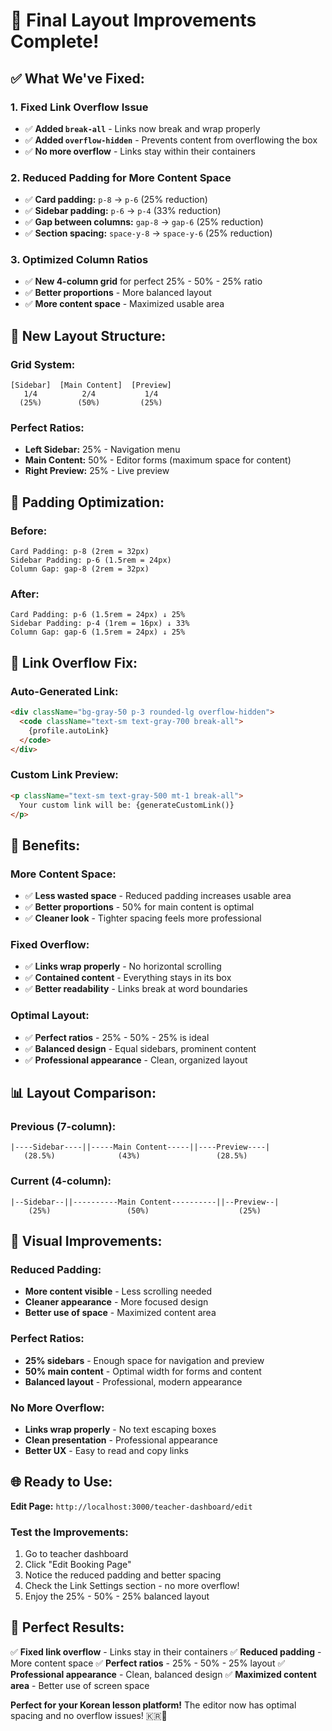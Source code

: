 # 🎉 Final Layout Improvements Complete!

## ✅ **What We've Fixed:**

### **1. Fixed Link Overflow Issue**
- ✅ **Added `break-all`** - Links now break and wrap properly
- ✅ **Added `overflow-hidden`** - Prevents content from overflowing the box
- ✅ **No more overflow** - Links stay within their containers

### **2. Reduced Padding for More Content Space**
- ✅ **Card padding:** `p-8` → `p-6` (25% reduction)
- ✅ **Sidebar padding:** `p-6` → `p-4` (33% reduction)
- ✅ **Gap between columns:** `gap-8` → `gap-6` (25% reduction)
- ✅ **Section spacing:** `space-y-8` → `space-y-6` (25% reduction)

### **3. Optimized Column Ratios**
- ✅ **New 4-column grid** for perfect 25% - 50% - 25% ratio
- ✅ **Better proportions** - More balanced layout
- ✅ **More content space** - Maximized usable area

## 📐 **New Layout Structure:**

### **Grid System:**
```
[Sidebar]  [Main Content]  [Preview]
   1/4          2/4           1/4
  (25%)        (50%)         (25%)
```

### **Perfect Ratios:**
- **Left Sidebar:** 25% - Navigation menu
- **Main Content:** 50% - Editor forms (maximum space for content)
- **Right Preview:** 25% - Live preview

## 🌟 **Padding Optimization:**

### **Before:**
```
Card Padding: p-8 (2rem = 32px)
Sidebar Padding: p-6 (1.5rem = 24px)
Column Gap: gap-8 (2rem = 32px)
```

### **After:**
```
Card Padding: p-6 (1.5rem = 24px) ↓ 25%
Sidebar Padding: p-4 (1rem = 16px) ↓ 33%
Column Gap: gap-6 (1.5rem = 24px) ↓ 25%
```

## 🔧 **Link Overflow Fix:**

### **Auto-Generated Link:**
```html
<div className="bg-gray-50 p-3 rounded-lg overflow-hidden">
  <code className="text-sm text-gray-700 break-all">
    {profile.autoLink}
  </code>
</div>
```

### **Custom Link Preview:**
```html
<p className="text-sm text-gray-500 mt-1 break-all">
  Your custom link will be: {generateCustomLink()}
</p>
```

## 🎯 **Benefits:**

### **More Content Space:**
- ✅ **Less wasted space** - Reduced padding increases usable area
- ✅ **Better proportions** - 50% for main content is optimal
- ✅ **Cleaner look** - Tighter spacing feels more professional

### **Fixed Overflow:**
- ✅ **Links wrap properly** - No horizontal scrolling
- ✅ **Contained content** - Everything stays in its box
- ✅ **Better readability** - Links break at word boundaries

### **Optimal Layout:**
- ✅ **Perfect ratios** - 25% - 50% - 25% is ideal
- ✅ **Balanced design** - Equal sidebars, prominent content
- ✅ **Professional appearance** - Clean, organized layout

## 📊 **Layout Comparison:**

### **Previous (7-column):**
```
|----Sidebar----||-----Main Content-----||----Preview----|
   (28.5%)              (43%)                 (28.5%)
```

### **Current (4-column):**
```
|--Sidebar--||----------Main Content----------||--Preview--|
    (25%)                 (50%)                    (25%)
```

## 🚀 **Visual Improvements:**

### **Reduced Padding:**
- **More content visible** - Less scrolling needed
- **Cleaner appearance** - More focused design
- **Better use of space** - Maximized content area

### **Perfect Ratios:**
- **25% sidebars** - Enough space for navigation and preview
- **50% main content** - Optimal width for forms and content
- **Balanced layout** - Professional, modern appearance

### **No More Overflow:**
- **Links wrap properly** - No text escaping boxes
- **Clean presentation** - Professional appearance
- **Better UX** - Easy to read and copy links

## 🌐 **Ready to Use:**

**Edit Page:** `http://localhost:3000/teacher-dashboard/edit`

### **Test the Improvements:**
1. Go to teacher dashboard
2. Click "Edit Booking Page"
3. Notice the reduced padding and better spacing
4. Check the Link Settings section - no more overflow!
5. Enjoy the 25% - 50% - 25% balanced layout

## 🌟 **Perfect Results:**

✅ **Fixed link overflow** - Links stay in their containers
✅ **Reduced padding** - More content space
✅ **Perfect ratios** - 25% - 50% - 25% layout
✅ **Professional appearance** - Clean, balanced design
✅ **Maximized content area** - Better use of screen space

**Perfect for your Korean lesson platform!** The editor now has optimal spacing and no overflow issues! 🇰🇷💜




